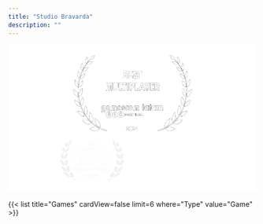 ```yaml
---
title: "Studio Bravarda"
description: ""
---
```

<img src="laurels.png" alt="Description" width="800" height="300">

{{< list title="Games" cardView=false limit=6 where="Type" value="Game" >}}


